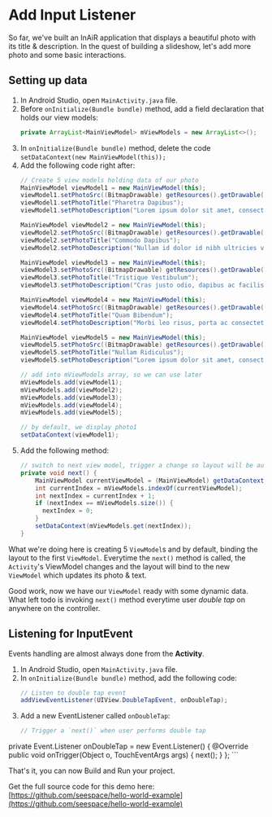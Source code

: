 Add Input Listener
==================

So far, we've built an InAiR application that displays a beautiful photo with its title & description. In the quest of building a slideshow, let's add more photo and some basic interactions.


Setting up data
---------------

1. In Android Studio, open `MainActivity.java` file.
2. Before `onInitialize(Bundle bundle)` method, add a field declaration that holds our view models:
    ```java
    private ArrayList<MainViewModel> mViewModels = new ArrayList<>();
    ```
3. In `onInitialize(Bundle bundle)` method, delete the code `setDataContext(new MainViewModel(this));`
3. Add the following code right after:
    ```java
    // Create 5 view models holding data of our photo
    MainViewModel viewModel1 = new MainViewModel(this);
    viewModel1.setPhotoSrc((BitmapDrawable) getResources().getDrawable(R.drawable.photo1));
    viewModel1.setPhotoTitle("Pharetra Dapibus");
    viewModel1.setPhotoDescription("Lorem ipsum dolor sit amet, consectetur adipiscing elit.");

    MainViewModel viewModel2 = new MainViewModel(this);
    viewModel2.setPhotoSrc((BitmapDrawable) getResources().getDrawable(R.drawable.photo2));
    viewModel2.setPhotoTitle("Commodo Dapibus");
    viewModel2.setPhotoDescription("Nullam id dolor id nibh ultricies vehicula ut id elit.");

    MainViewModel viewModel3 = new MainViewModel(this);
    viewModel3.setPhotoSrc((BitmapDrawable) getResources().getDrawable(R.drawable.photo3));
    viewModel3.setPhotoTitle("Tristique Vestibulum");
    viewModel3.setPhotoDescription("Cras justo odio, dapibus ac facilisis in, egestas eget quam.");

    MainViewModel viewModel4 = new MainViewModel(this);
    viewModel4.setPhotoSrc((BitmapDrawable) getResources().getDrawable(R.drawable.photo4));
    viewModel4.setPhotoTitle("Quam Bibendum");
    viewModel4.setPhotoDescription("Morbi leo risus, porta ac consectetur ac, vestibulum at eros.");

    MainViewModel viewModel5 = new MainViewModel(this);
    viewModel5.setPhotoSrc((BitmapDrawable) getResources().getDrawable(R.drawable.photo5));
    viewModel5.setPhotoTitle("Nullam Ridiculus");
    viewModel5.setPhotoDescription("Lorem ipsum dolor sit amet, consectetur adipiscing elit.");

    // add into mViewModels array, so we can use later 
    mViewModels.add(viewModel1);
    mViewModels.add(viewModel2);
    mViewModels.add(viewModel3);
    mViewModels.add(viewModel4);
    mViewModels.add(viewModel5);

    // by default, we display photo1
    setDataContext(viewModel1);
    ```
5. Add the following method:
    ```java
    // switch to next view model, trigger a change so layout will be automatically updated
    private void next() {
        MainViewModel currentViewModel = (MainViewModel) getDataContext();
        int currentIndex = mViewModels.indexOf(currentViewModel);
        int nextIndex = currentIndex + 1;
        if (nextIndex == mViewModels.size()) {
          nextIndex = 0;
        }
        setDataContext(mViewModels.get(nextIndex));
    }
    ```

What we're doing here is creating 5 `ViewModel`s and by default, binding the layout to the first `ViewModel`. Everytime the `next()` method is called, the `Activity`'s ViewModel changes and the layout will bind to the new `ViewModel` which updates its photo & text.

Good work, now we have our `ViewModel` ready with some dynamic data. What left todo is invoking `next()` method everytime user _double tap_ on anywhere on the controller.

Listening for InputEvent
------------------------

Events handling are almost always done from the __Activity__. 

1. In Android Studio, open `MainActivity.java` file.
2. In `onInitialize(Bundle bundle)` method, add the following code:
    ```java
    // Listen to double tap event
    addViewEventListener(UIView.DoubleTapEvent, onDoubleTap);
    ```
3. Add a new EventListener called `onDoubleTap`:
    ```java
    // Trigger a `next()` when user performs double tap
  private Event.Listener<TouchEventArgs> onDoubleTap = new Event.Listener<TouchEventArgs>() {
    @Override
    public void onTrigger(Object o, TouchEventArgs args) {
      next();
    }
  };
    ```

That's it, you can now Build and Run your project.

Get the full source code for this demo here: [https://github.com/seespace/hello-world-example](https://github.com/seespace/hello-world-example)